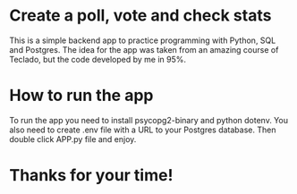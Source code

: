 # Create a poll, vote and check stats
This is a simple backend app to practice programming with Python, SQL and Postgres. The idea for the app was taken from an amazing course of Teclado, but the code developed by me in 95%.

# How to run the app
To run the app you need to install psycopg2-binary and python dotenv. You also need to create .env file with a URL to your Postgres database. Then double click APP.py file and enjoy.

# Thanks for your time!
